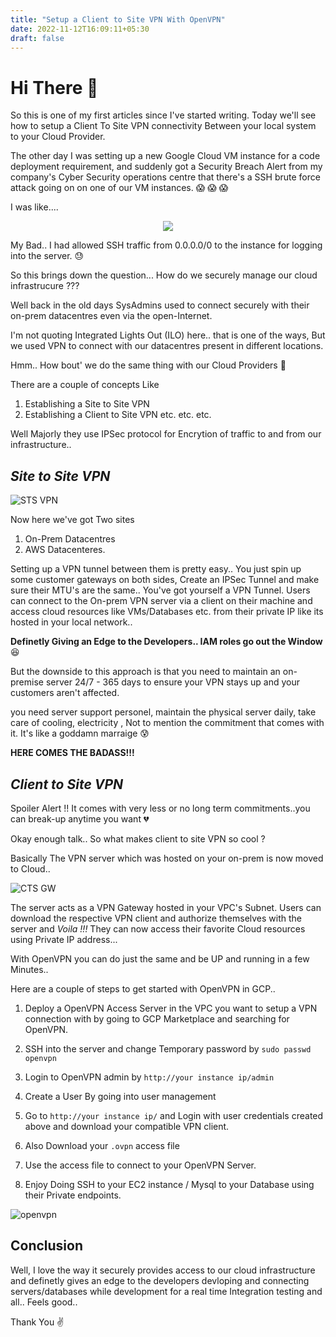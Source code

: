 ```yaml
---
title: "Setup a Client to Site VPN With OpenVPN"
date: 2022-11-12T16:09:11+05:30
draft: false
---
```


# Hi There :wave:

So this is one of my first articles since I've started writing. Today we'll see how to setup a Client To Site VPN connectivity Between your local system to your Cloud Provider.

The other day I was setting up a new Google Cloud VM instance for a code deployment requirement, and suddenly got a Security Breach Alert from my company's Cyber Security operations centre that there's a SSH brute force attack going on on one of our VM instances. 
:scream: :scream: :scream:

I was like....

<!-- ![Whaaaat](https://media.tenor.com/JWHXlA4ug-IAAAAC/stewie-griffin-say-what.gif) -->

<p align="center">
  <img src="https://media.tenor.com/JWHXlA4ug-IAAAAC/stewie-griffin-say-what.gif" />
</p>


My Bad.. I had allowed SSH traffic from 0.0.0.0/0 to the instance for logging into the server. :sweat:

So this brings down the question... How do we securely manage our cloud infrastrucure ???

Well back in the old days SysAdmins used to connect securely with their on-prem datacentres even via the open-Internet.

I'm not quoting Integrated Lights Out (ILO) here.. that is one of the ways, But we used VPN to connect with our datacentres present in different locations.

Hmm.. How bout' we do the same thing with our Cloud Providers :raised_hands:

There are a couple of concepts Like 
1. Establishing a Site to Site VPN
2. Establishing a Client to Site VPN
etc. etc. etc. 

Well Majorly they use IPSec protocol for Encrytion of traffic to and from our infrastructure.. 

## _Site to Site VPN_

![STS VPN](https://docs.aws.amazon.com/images/vpn/latest/s2svpn/images/vpn-basic-diagram.png)

Now here we've got Two sites 
1. On-Prem Datacentres
2. AWS Datacenteres.

Setting up a VPN tunnel between them is pretty easy.. You just spin up some customer gateways on both sides,
Create an IPSec Tunnel and make sure their MTU's are the same.. You've got yourself a VPN Tunnel.
Users can connect to the On-prem VPN server via a client on their machine and access cloud resources like VMs/Databases etc. from their private IP like its hosted in your local network..

**Definetly Giving an Edge to the Developers.. IAM roles go out the Window** :laughing: 

But the downside to this approach is that you need to maintain an on-premise server 24/7 - 365 days to ensure your VPN stays up and your customers aren't affected.

you need server support personel, maintain the physical server daily, take care of cooling, electricity , Not to mention the commitment that comes with it. It's like a goddamn marraige :cold_sweat:


__HERE COMES THE BADASS!!!__

## _Client to Site VPN_
Spoiler Alert !! It comes with very less or no long term commitments..you can break-up anytime you want :broken_heart:

Okay enough talk.. So what makes client to site VPN so cool ?

Basically The VPN server which was hosted on your on-prem is now moved to Cloud..

![CTS GW](https://d2908q01vomqb2.cloudfront.net/5b384ce32d8cdef02bc3a139d4cac0a22bb029e8/2020/04/14/Screen-Shot-2020-04-07-at-10.30.06-AM.png)


The server acts as a VPN Gateway hosted in your VPC's Subnet. Users can download the respective VPN client and authorize themselves with the server and _Voila !!!_  They can now access their favorite Cloud resources using  Private IP address...

With OpenVPN you can do just the same and be UP and running in a few Minutes..

Here are a couple of steps to get started with OpenVPN in GCP..

1. Deploy a OpenVPN Access Server in the VPC you want to setup a VPN connection with by going to GCP Marketplace and searching for OpenVPN.

2. SSH into the server and change Temporary password by `sudo passwd openvpn`

3. Login to OpenVPN admin by `http://your instance ip/admin`

4. Create a User By going into user management

5. Go to `http://your instance ip/` and Login with user credentials created above and download your compatible VPN client.

6. Also Download your `.ovpn` access file

7. Use the access file to connect to your OpenVPN Server.

8. Enjoy Doing SSH to your EC2 instance / Mysql to your Database using their Private endpoints.

![openvpn](/aroop-gochhayat/openvpn.png)

## Conclusion
Well, I love the way it securely provides access to our cloud infrastructure and definetly gives an edge to the developers devloping and connecting servers/databases while development for a real time Integration testing and all.. Feels good..

Thank You :v:



